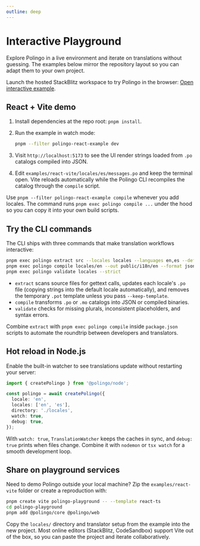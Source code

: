 ```yaml
---
outline: deep
---
```


# Interactive Playground

Explore Polingo in a live environment and iterate on translations without guessing. The examples below mirror the repository layout so you can adapt them to your own project.

Launch the hosted StackBlitz workspace to try Polingo in the browser: [Open interactive example](https://stackblitz.com/edit/polingo-example?file=README.md).

## React + Vite demo

1. Install dependencies at the repo root: `pnpm install`.
2. Run the example in watch mode:

   ```bash
   pnpm --filter polingo-react-example dev
   ```

3. Visit `http://localhost:5173` to see the UI render strings loaded from `.po` catalogs compiled into JSON.
4. Edit `examples/react-vite/locales/es/messages.po` and keep the terminal open. Vite reloads automatically while the Polingo CLI recompiles the catalog through the `compile` script.

Use `pnpm --filter polingo-react-example compile` whenever you add locales. The command runs `pnpm exec polingo compile ...` under the hood so you can copy it into your own build scripts.

## Try the CLI commands

The CLI ships with three commands that make translation workflows interactive:

```bash
pnpm exec polingo extract src --locales locales --languages en,es --default-locale en
pnpm exec polingo compile locales/en --out public/i18n/en --format json
pnpm exec polingo validate locales --strict
```

- `extract` scans source files for gettext calls, updates each locale's `.po` file (copying strings into the default locale automatically), and removes the temporary `.pot` template unless you pass `--keep-template`.
- `compile` transforms `.po` or `.mo` catalogs into JSON or compiled binaries.
- `validate` checks for missing plurals, inconsistent placeholders, and syntax errors.

Combine `extract` with `pnpm exec polingo compile` inside `package.json` scripts to automate the roundtrip between developers and translators.

## Hot reload in Node.js

Enable the built-in watcher to see translations update without restarting your server:

```ts
import { createPolingo } from '@polingo/node';

const polingo = await createPolingo({
  locale: 'en',
  locales: ['en', 'es'],
  directory: './locales',
  watch: true,
  debug: true,
});
```

With `watch: true`, `TranslationWatcher` keeps the caches in sync, and `debug: true` prints when files change. Combine it with `nodemon` or `tsx watch` for a smooth development loop.

## Share on playground services

Need to demo Polingo outside your local machine? Zip the `examples/react-vite` folder or create a reproduction with:

```bash
pnpm create vite polingo-playground -- --template react-ts
cd polingo-playground
pnpm add @polingo/core @polingo/web
```

Copy the `locales/` directory and translator setup from the example into the new project. Most online editors (StackBlitz, CodeSandbox) support Vite out of the box, so you can paste the project and iterate collaboratively.
